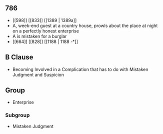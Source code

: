 ## 786
- [[598]] [[833]] [[1389 | 1389a]] 
- A, week-end guest at a country house, prowls about the place at night on a perfectly honest enterprise
- A is mistaken for a burglar
- [[664]] [[828]] [[1188 | 1188 -*]] 

## B Clause
- Becoming Involved in a Complication that has to do with Mistaken Judgment and Suspicion

## Group
- Enterprise

### Subgroup
- Mistaken Judgment

